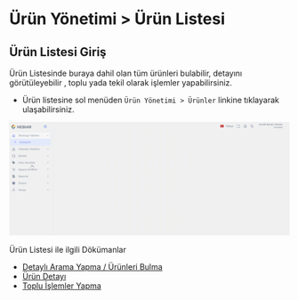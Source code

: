 # Ürün Yönetimi > Ürün Listesi

## Ürün Listesi Giriş

Ürün Listesinde buraya dahil olan tüm ürünleri bulabilir, detayını görütüleyebilir , toplu yada tekil olarak işlemler yapabilirsiniz.

* Ürün listesine sol menüden `Ürün Yönetimi > Ürünler` linkine tıklayarak ulaşabilirsiniz.

    
![screenshot](../../../m/hub/pim/productlist.gif)


Ürün Listesi ile ilgili Dökümanlar

* [Detaylı Arama Yapma / Ürünleri Bulma](ProductList-Search.md)
* [Ürün Detayı](ProductList-Detail.md)
* [Toplu İşlemler Yapma](ProductList-Bulk.md)
